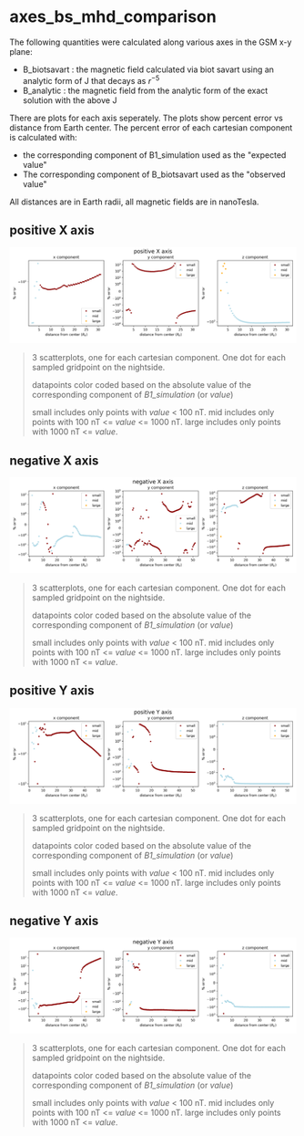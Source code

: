 # axes_bs_mhd_comparison
The following quantities were calculated along various axes in the GSM x-y plane:
- B_biotsavart : the magnetic field calculated via biot savart using an analytic form of J that decays as $r^{-5}$
- B_analytic : the magnetic field from the analytic form of the exact solution with the above J

There are plots for each axis seperately. The plots show percent error vs distance from Earth center. The percent error of each cartesian component is calculated with:
- the corresponding component of B1_simulation used as the "expected value"
- The corresponding component of B_biotsavart used as the "observed value"

All distances are in Earth radii, all magnetic fields are in nanoTesla.

## positive X axis
![](images/DIPTSUR2/xplus/percent_error.png)
>3 scatterplots, one for each cartesian component. One dot for each sampled gridpoint on the nightside.
>
>datapoints color coded based on the absolute value of the corresponding component of *B1_simulation* (or *value*)
>
>small includes only points with *value* < 100 nT.
>mid includes only points with 100 nT <= *value* <= 1000 nT.
>large includes only points with 1000 nT <= *value*.

## negative X axis
![](images/DIPTSUR2/xminus/percent_error.png)
>3 scatterplots, one for each cartesian component. One dot for each sampled gridpoint on the nightside.
>
>datapoints color coded based on the absolute value of the corresponding component of *B1_simulation* (or *value*)
>
>small includes only points with *value* < 100 nT.
>mid includes only points with 100 nT <= *value* <= 1000 nT.
>large includes only points with 1000 nT <= *value*.

## positive Y axis
![](images/DIPTSUR2/yplus/percent_error.png)
>3 scatterplots, one for each cartesian component. One dot for each sampled gridpoint on the nightside.
>
>datapoints color coded based on the absolute value of the corresponding component of *B1_simulation* (or *value*)
>
>small includes only points with *value* < 100 nT.
>mid includes only points with 100 nT <= *value* <= 1000 nT.
>large includes only points with 1000 nT <= *value*.

## negative Y axis
![](images/DIPTSUR2/yminus/percent_error.png)
>3 scatterplots, one for each cartesian component. One dot for each sampled gridpoint on the nightside.
>
>datapoints color coded based on the absolute value of the corresponding component of *B1_simulation* (or *value*)
>
>small includes only points with *value* < 100 nT.
>mid includes only points with 100 nT <= *value* <= 1000 nT.
>large includes only points with 1000 nT <= *value*.

